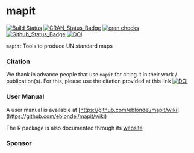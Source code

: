 **mapit**
===========

[![Build Status](https://github.com/eblondel/mapit/actions/workflows/r-cmd-check.yml/badge.svg?branch=master)](https://github.com/eblondel/mapit/actions/workflows/r-cmd-check.yml)
[![CRAN_Status_Badge](http://www.r-pkg.org/badges/version/mapit)](https://cran.r-project.org/package=mapit)
[![cran checks](https://cranchecks.info/badges/worst/mapit)](https://cran.r-project.org/web/checks/check_results_mapit.html)
[![Github_Status_Badge](https://img.shields.io/badge/Github-0.7-blue.svg)](https://github.com/eblondel/mapit)
[![DOI](https://zenodo.org/badge/DOI/10.5281/zenodo.7286787.svg)](https://doi.org/10.5281/zenodo.7286787)

``mapit``: Tools to produce UN standard maps 

### Citation

We thank in advance people that use ``mapit`` for citing it in their work / publication(s). For this, please use the citation provided at this link [![DOI](https://zenodo.org/badge/DOI/10.5281/zenodo.7286787.svg)](https://doi.org/10.5281/zenodo.7286787)

### User Manual

A user manual is available at [https://github.com/eblondel/mapit/wiki](https://github.com/eblondel/mapit/wiki)

The R package is also documented through its [website](https://eblondel.github.io/mapit/)

### Sponsor